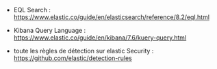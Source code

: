 - EQL Search : https://www.elastic.co/guide/en/elasticsearch/reference/8.2/eql.html
- Kibana Query Language : https://www.elastic.co/guide/en/kibana/7.6/kuery-query.html

- toute les règles de détection sur elastic Security : https://github.com/elastic/detection-rules
